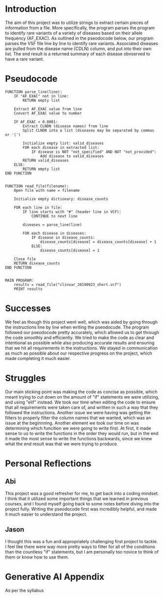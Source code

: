 # Introduction
The aim of this project was to utilize strings to extract certain pieces of information from a file. More specifically, the program parses the program to identify rare variants of a variety of diseases based on their allele frequency (AF_EXAC). As outlined in the pseodocode below, our program parses the VSF file line by line to identify rare variants. Associated diseases are pulled from the disease name (CDLN) column, and put into their own list. The end result is a returned summary of each disease obvserved to have a rare variant. 

# Pseudocode
```
FUNCTION parse_line(line):
    IF "AF_EXAC" not in line:
        RETURN empty list
    
    Extract AF_EXAC value from line
    Convert AF_EXAC value to number
    
    IF AF_EXAC < 0.0001:
        Extract CLNDN (disease names) from line
        Split CLNDN into a list (diseases may be separated by commas or '|')
        
        Initialize empty list: valid_diseases
        FOR each disease in extracted list:
            IF disease is NOT "not_specified" AND NOT "not_provided":
                Add disease to valid_diseases
        RETURN valid_diseases
    ELSE:
        RETURN empty list
END FUNCTION


FUNCTION read_file(filename):
    Open file with name = filename
    
    Initialize empty dictionary: disease_counts
    
    FOR each line in file:
        IF line starts with "#" (header line in VCF):
            CONTINUE to next line
        
        diseases = parse_line(line)
        
        FOR each disease in diseases:
            IF disease in disease_counts:
                disease_counts[disease] = disease_counts[disease] + 1
            ELSE:
                disease_counts[disease] = 1
    
    Close file
    RETURN disease_counts
END FUNCTION


MAIN PROGRAM:
    results = read_file("clinvar_20190923_short.vcf")
    PRINT results
```

# Successes
We feel as though this project went well, which was aided by going through the instructions line by line when writing the pseodocude. The program followed our pseodocode pretty accurately, which allowed us to get through the code smoothly and efficiently. We tried to make the code as clear and intentional as possible while also producing accurate results and ensuring that we hit all requirements in the instructions. We stayed in communication as much as possible about our respective progress on the project, which made completing it much easier. 

# Struggles
Our main sticking point was making the code as concise as possible, which meant trying to cut down on the amount of "if" statements we were utilizing, and using "elif" instead. We took our time when editing the code to ensure that all requirements were taken care of, and written in such a way that they followed the instructions. Another issue we were having was getting the filters to properly filter the column names that we wanted, which was an issue at the beginnning. Another element we took our time on was determining which funcition we were going to write first. At first, it made sense to us to write the functions in the order they would run, but in the end it made the most sense to write the functions backwards, since we knew what the end result was that we were trying to produce.

# Personal Reflections
## Abi
This project was a good refresher for me, to get back into a coding mindset. I think that it utilized some important things that we learned in previous courses, and I found myself going back to some notes before diving into the project fully. Writing the pseodocode first was incredibly helpful, and made it much easier to understand the project. 

## Jason
I thought this was a fun and appropriately challenging first project to tackle. I feel like there were way more pretty ways to filter for all of the conditions than the countless "if" statements, but I am personally too novice to think of them or know how to use them.

# Generative AI Appendix
As per the syllabus
